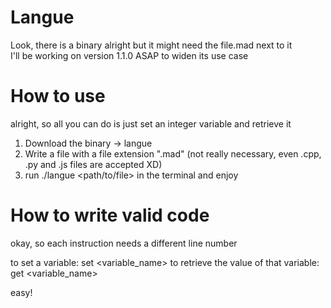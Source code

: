 # Langue

Look, there is a binary alright but it might need the file.mad next to it <br />
I'll be working on version 1.1.0 ASAP to widen its use case

# How to use
alright, so all you can do is just set an integer variable and retrieve it

1. Download the binary -> langue<br />
2. Write a file with a file extension ".mad" (not really necessary, even .cpp, .py and .js files are accepted XD)
3. run ./langue <path/to/file> in the terminal and enjoy

# How to write valid code
okay, so each instruction needs a different line number

to set a variable: set <variable_name> <value>
to retrieve the value of that variable: get <variable_name>

easy!
